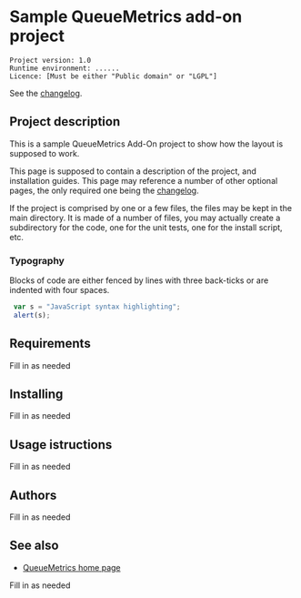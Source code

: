 Sample QueueMetrics add-on project
==================================

```
Project version: 1.0 
Runtime environment: ...... 
Licence: [Must be either "Public domain" or "LGPL"]
```
See the [changelog](CHANGELOG.md).

Project description
-------------------

This is a sample QueueMetrics Add-On project to show how the layout is supposed to work. 

This page is supposed to contain a description of the project, and installation guides. This page may reference 
a number of other optional pages, the only required one being the [changelog](CHANGELOG.md).

If the project is comprised by one or a few files, the files may be kept in the main directory. It is made of a number of files,
you may actually create a subdirectory for the code, one for the unit tests, one for the install script, etc. 

### Typography

Blocks of code are either fenced by lines with three back-ticks  or are indented with four spaces. 

```javascript
 var s = "JavaScript syntax highlighting";
 alert(s);
```



Requirements
------------
Fill in as needed

Installing
----------
Fill in as needed


Usage istructions
-----------------
Fill in as needed

Authors
-------
Fill in as needed


See also
--------

* [QueueMetrics home page](http://queuemetrics.com)

Fill in as needed
